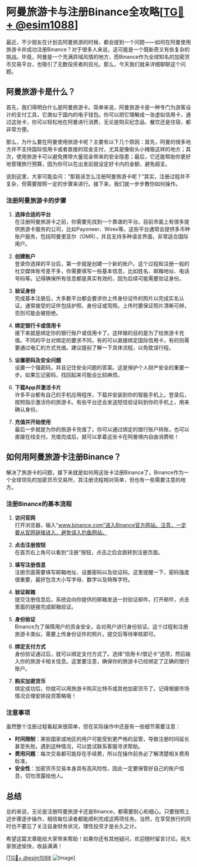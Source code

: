 # 阿曼旅游卡与注册Binance全攻略[[TG💪+ @esim1088](https://t.me/s/esim1088)]

最近，不少朋友在计划去阿曼旅游的时候，都会提到一个问题——如何在阿曼使用旅游卡并成功注册Binance？对于很多人来说，这可能是一个既新奇又有些复杂的挑战。毕竟，阿曼是一个充满异域风情的地方，而Binance作为全球知名的加密货币交易平台，也吸引了无数投资者的目光。那么，今天我们就来详细聊聊这个问题。

## 阿曼旅游卡是什么？

首先，我们得明白什么是阿曼旅游卡。简单来说，阿曼旅游卡是一种专门为游客设计的支付工具，它类似于国内的电子钱包。你可以把它理解成一张虚拟信用卡，通过这张卡，你可以轻松地在阿曼进行消费，无论是购买纪念品、餐饮还是住宿，都非常方便。

那么，为什么要在阿曼使用旅游卡呢？主要有以下几个原因：首先，阿曼的很多地方并不支持国际信用卡或者直接的现金支付，尤其是像街头小摊贩这样的地方；其次，使用旅游卡可以避免携带大量现金带来的安全隐患；最后，它还能帮助你更好地管理旅行预算，因为你可以在出发前就设定好卡内的金额，避免超支。

说到这里，大家可能会问：“那我该怎么注册阿曼旅游卡呢？”其实，注册过程并不复杂，但需要按照一定的步骤来进行。接下来，我们就一步步教你如何操作。

### 注册阿曼旅游卡的步骤

1. **选择合适的平台**  
   在注册阿曼旅游卡之前，你需要先找到一个靠谱的平台。目前市面上有很多提供旅游卡服务的公司，比如Payoneer、Wirex等。这些平台通常会提供多币种账户服务，包括阿曼里亚尔（OMR），并且支持多种语言界面，非常适合国际用户。

2. **创建账户**  
   登录你选择的平台后，第一步就是创建一个新的账户。这个过程和注册一般的社交媒体账号差不多，你需要填写一些基本信息，比如姓名、邮箱地址、电话号码等。记得确保所有信息都是真实有效的，因为后续可能需要验证身份。

3. **验证身份**  
   完成基本注册后，大多数平台都会要求你上传身份证件的照片以完成实名认证。通常接受的证件包括护照、身份证或驾照。上传时要保证照片清晰可辨，否则可能会被拒绝。

4. **绑定银行卡或信用卡**  
   接下来就是绑定你的银行账户或信用卡了。这样做的目的是为了给旅游卡充值。不同的平台对绑定的要求不同，有的可以直接绑定国际信用卡，有的则需要通过电汇的方式充值。建议提前了解一下具体流程，以免耽误行程。

5. **设置密码及安全问题**  
   设置一个强密码，并且记住安全问题的答案。这是保护个人财产安全的重要一步。如果忘记密码，找回起来可能会比较麻烦。

6. **下载App并激活卡片**  
   许多平台都有自己的手机应用程序，下载并安装到你的智能手机上。登录后，按照指示激活你的旅游卡。有些平台还会发送短信验证码到你的手机上，用来确认身份。

7. **充值并开始使用**  
   最后一步就是为你的旅游卡充值了。你可以通过绑定的银行账户转账，也可以直接在线支付。充值完成后，就可以拿着这张卡在阿曼境内自由消费啦！

## 如何用阿曼旅游卡注册Binance？

解决了旅游卡的问题，接下来就是如何用这张卡注册Binance了。Binance作为一个全球领先的加密货币交易所，其注册流程相对简单，但也有一些需要注意的地方。

### 注册Binance的基本流程

1. **访问官网**  
   打开浏览器，输入“www.binance.com”进入Binance官方网站。注意，一定要从官网链接进入，避免误入钓鱼网站。

2. **点击注册按钮**  
   在首页右上角可以看到“注册”按钮，点击之后会跳转到注册页面。

3. **填写注册信息**  
   注册页面需要填写邮箱地址、设置密码以及验证码。这里提醒一下，密码强度很重要，最好包含大小写字母、数字以及特殊字符。

4. **验证邮箱**  
   提交注册信息后，系统会向你提供的邮箱发送一封验证邮件。打开邮件，点击里面的链接完成邮箱验证。

5. **身份验证**  
   Binance为了保障用户的资金安全，会对用户进行身份验证。这个过程和注册旅游卡类似，需要上传身份证件的照片。提交后等待审核即可。

6. **绑定支付方式**  
   身份验证通过后，就可以绑定支付方式了。选择“信用卡/借记卡”选项，然后输入你的旅游卡相关信息。这里要注意，确保你的旅游卡已经绑定了正确的银行账户。

7. **购买加密货币**  
   绑定成功后，你就可以用旅游卡购买比特币或其他加密货币了。记得根据市场情况合理安排投资策略哦！

### 注意事项

虽然整个注册过程看起来很简单，但在实际操作中还是有一些细节需要注意：

- **时间限制**：某些国家或地区的用户可能受到更严格的监管，导致注册时间延长甚至失败。遇到这种情况，可以尝试联系客服寻求帮助。
- **费用问题**：每次交易都可能存在手续费，所以在操作前务必了解清楚相关费用标准。
- **安全性**：加密货币交易本身具有高风险性，因此一定要保管好自己的账户信息，切勿泄露给他人。

## 总结

总的来说，无论是注册阿曼旅游卡还是Binance，都需要耐心和细心。只要按照上述步骤逐步操作，相信每位读者都能顺利完成这两项任务。当然，在享受旅行的同时也不要忘了关注自身财务状况，理性投资才是长久之计。

希望这篇文章能给大家带来帮助！如果你还有其他疑问，欢迎随时留言讨论。祝大家旅途愉快，收益满满！

[[TG💪+ @esim1088](https://t.me/s/esim1088) ![Image](https://i.postimg.cc/4NQfJmqS/Snipaste-2025-05-13-00-14-12.png)]